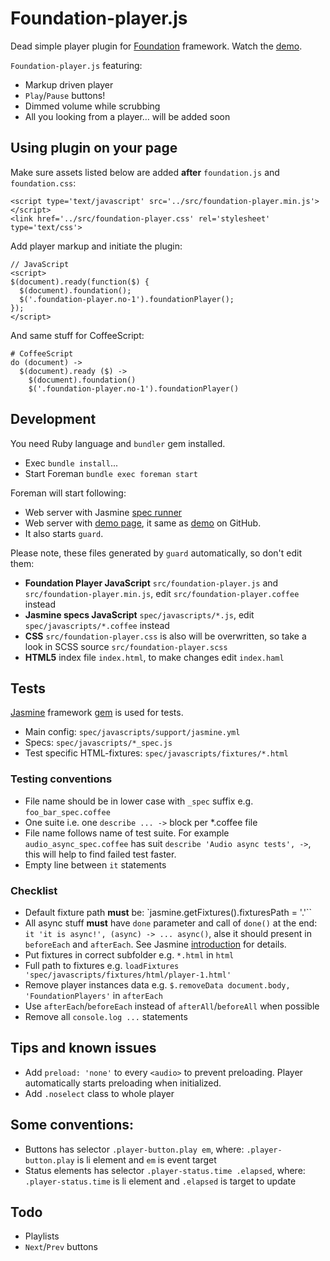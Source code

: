 # Foundation-player.js

Dead simple player plugin for [Foundation](http://foundation.zurb.com/) framework. Watch the [demo](http://sashaegorov.github.io/foundation-player/).

`Foundation-player.js` featuring:
- Markup driven player
- `Play`/`Pause` buttons!
- Dimmed volume while scrubbing
- All you looking from a player… will be added soon

## Using plugin on your page

Make sure assets listed below are added **after** `foundation.js` and `foundation.css`:

```
<script type='text/javascript' src='../src/foundation-player.min.js'></script>
<link href='../src/foundation-player.css' rel='stylesheet' type='text/css'>
```

Add player markup and initiate the plugin:

```
// JavaScript
<script>
$(document).ready(function($) {
  $(document).foundation();
  $('.foundation-player.no-1').foundationPlayer();
});
</script>
```
And same stuff for CoffeeScript:
```
# CoffeeScript
do (document) ->
  $(document).ready ($) ->
    $(document).foundation()
    $('.foundation-player.no-1').foundationPlayer()
```

## Development
You need Ruby language and `bundler` gem installed.

- Exec `bundle install`...
- Start Foreman `bundle exec foreman start`

Foreman will start following:

- Web server with Jasmine [spec runner](http://localhost:8888)
- Web server with [demo page](http://localhost:8889), it same as [demo](http://sashaegorov.github.io/foundation-player/) on GitHub.
- It also starts `guard`.

Please note, these files generated by `guard` automatically, so don't edit them:
- **Foundation Player JavaScript** `src/foundation-player.js` and `src/foundation-player.min.js`, edit `src/foundation-player.coffee` instead
- **Jasmine specs JavaScript** `spec/javascripts/*.js`, edit `spec/javascripts/*.coffee` instead
- **CSS** `src/foundation-player.css` is also will be overwritten, so take a look in SCSS source `src/foundation-player.scss`
- **HTML5** index file `index.html`, to make changes edit `index.haml`

## Tests

[Jasmine](http://jasmine.github.io/) framework [gem](https://github.com/jasmine/jasmine-gem) is used for tests.
- Main config: `spec/javascripts/support/jasmine.yml`
- Specs: `spec/javascripts/*_spec.js`
- Test specific HTML-fixtures: `spec/javascripts/fixtures/*.html`

### Testing conventions

- File name should be in lower case with `_spec` suffix e.g. `foo_bar_spec.coffee`
- One suite i.e. one `describe ... ->` block per \*.coffee file
- File name follows name of test suite. For example `audio_async_spec.coffee` has suit `describe 'Audio async tests', ->`, this will help to find failed test faster.
- Empty line between `it` statements

### Checklist
- Default fixture path **must** be: `jasmine.getFixtures().fixturesPath = '.'``
- All async stuff **must** have `done` parameter and call of `done()` at the end: `it 'it is async!', (async) -> ... async()`, alse it should present in `beforeEach` and `afterEach`. See Jasmine [introduction](http://jasmine.github.io/edge/introduction.html#section-Asynchronous_Support) for details.
- Put fixtures in correct subfolder e.g. `*.html` in `html`
- Full path to fixtures e.g. `loadFixtures 'spec/javascripts/fixtures/html/player-1.html'`
- Remove player instances data e.g. `$.removeData document.body, 'FoundationPlayers'` in `afterEach`
- Use `afterEach`/`beforeEach` instead of `afterAll`/`beforeAll` when possible
- Remove all `console.log ...` statements

## Tips and known issues

- Add `preload: 'none'` to every `<audio>` to prevent preloading. Player automatically starts preloading when initialized.
- Add `.noselect` class to whole player

## Some conventions:
- Buttons has selector `.player-button.play em`, where: `.player-button.play` is li element and `em` is event target
- Status elements has selector `.player-status.time .elapsed`, where: `.player-status.time` is li element and `.elapsed` is target to update

## Todo
- Playlists
- `Next`/`Prev` buttons
